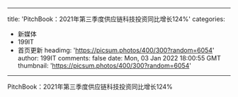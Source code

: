 
---
title: 'PitchBook：2021年第三季度供应链科技投资同比增长124%'
categories: 
 - 新媒体
 - 199IT
 - 首页更新
headimg: 'https://picsum.photos/400/300?random=6054'
author: 199IT
comments: false
date: Mon, 03 Jan 2022 18:00:55 GMT
thumbnail: 'https://picsum.photos/400/300?random=6054'
---

<div>   
PitchBook：2021年第三季度供应链科技投资同比增长124%  
</div>
            